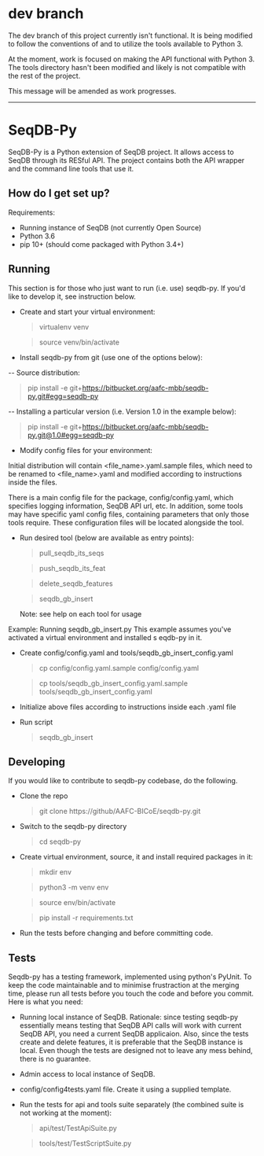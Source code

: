 dev branch
==========
The dev branch of this project currently isn't functional.  It is being 
modified to follow the conventions of and to utilize the tools available to 
Python 3.

At the moment, work is focused on making the API functional with Python 3.  The 
tools directory hasn't been modified and likely is not compatible with the rest
of the project.

This message will be amended as work progresses.

_______


SeqDB-Py 
=========

SeqDB-Py is a Python extension of SeqDB project. It allows access to SeqDB 
through its RESful API. The project contains both the API wrapper and the 
command line tools that use it.

How do I get set up?
--------------------

Requirements:
  * Running instance of SeqDB (not currently Open Source)
  * Python 3.6
  * pip 10+ (should come packaged with Python 3.4+)

Running
-------

This section is for those who just want to run (i.e. use) seqdb-py. If you'd 
like to develop it, see instruction below. 

* Create and start your virtual environment:

   > virtualenv venv
   
   > source venv/bin/activate

* Install seqdb-py from git (use one of the options below):

-- Source distribution:
  
   > pip install -e git+https://bitbucket.org/aafc-mbb/seqdb-py.git#egg=seqdb-py

-- Installing a particular version (i.e. Version 1.0 in the example below):

   > pip install -e git+https://bitbucket.org/aafc-mbb/seqdb-py.git@1.0#egg=seqdb-py

* Modify config files for your environment:

Initial distribution will contain <file_name>.yaml.sample files, which need to 
be renamed to <file_name>.yaml and modified according to instructions inside 
the files.

There is a main config file for the package, config/config.yaml, which 
specifies logging information, SeqDB API url, etc. In addition, some tools may 
have specific yaml config files, containing parameters that only those tools 
require. These configuration files will be located alongside the tool.  

* Run desired tool (below are available as entry points):
   > pull_seqdb_its_seqs
   
   > push_seqdb_its_feat
   
   > delete_seqdb_features
   
   > seqdb_gb_insert 
   
   Note: see help on each tool for usage


Example: Running seqdb_gb_insert.py 
  This example assumes you've activated a virtual environment and installed s
  eqdb-py in it.
  
* Create config/config.yaml and tools/seqdb_gb_insert_config.yaml

   > cp config/config.yaml.sample config/config.yaml
   
   > cp tools/seqdb_gb_insert_config.yaml.sample tools/seqdb_gb_insert_config.yaml

* Initialize above files according to instructions inside each .yaml file

* Run script

   > seqdb_gb_insert




Developing
----------

If you would like to contribute to seqdb-py codebase, do the following.

* Clone the repo
    > git clone https://github/AAFC-BICoE/seqdb-py.git

* Switch to the seqdb-py directory
    > cd seqdb-py

* Create virtual environment, source, it and install required packages in it:
   > mkdir env
   
   > python3 -m venv env
   
   > source env/bin/activate
   
   > pip install -r requirements.txt
   
* Run the tests before changing and before committing code.


Tests
-----

Seqdb-py has a testing framework, implemented using python's PyUnit. To keep 
the code maintainable and to minimise frustraction at the merging time, 
please run all tests before you touch the code and before you commit. 
Here is what you need:

* Running local instance of SeqDB. Rationale: since testing seqdb-py 
essentially means testing that SeqDB API calls will work with current SeqDB 
API, you need a current SeqDB applicaion. Also, since the tests create and 
delete features, it is preferable that the SeqDB instance is local. Even 
though the tests are designed not to leave any mess behind, there is no 
guarantee. 

* Admin access to local instance of SeqDB.

* config/config4tests.yaml file. Create it using a supplied template.

* Run the tests for api and tools suite separately (the combined suite is not 
working at the moment):

   >api/test/TestApiSuite.py
   
   >tools/test/TestScriptSuite.py
